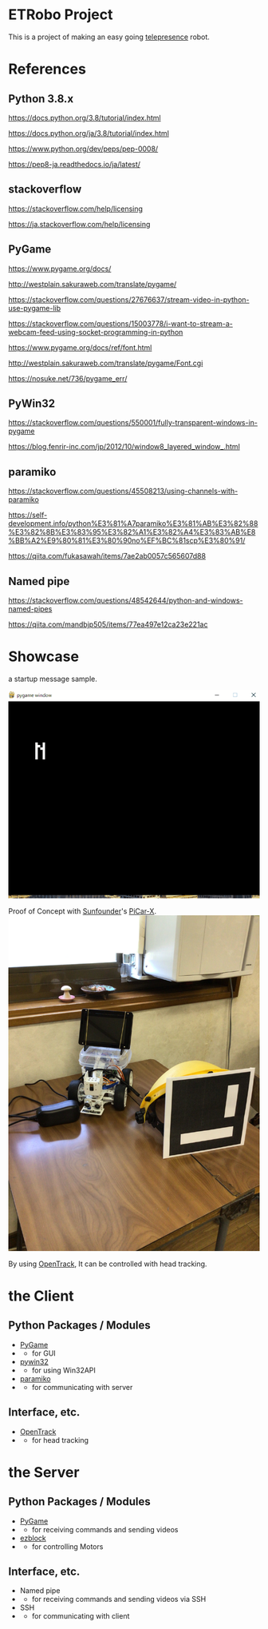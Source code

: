 # ETRobo Project
This is a project of making an easy going [telepresence](https://en.wikipedia.org/wiki/Telepresence) robot.

# References

## Python 3.8.x

https://docs.python.org/3.8/tutorial/index.html

https://docs.python.org/ja/3.8/tutorial/index.html

https://www.python.org/dev/peps/pep-0008/

https://pep8-ja.readthedocs.io/ja/latest/

## stackoverflow

https://stackoverflow.com/help/licensing

https://ja.stackoverflow.com/help/licensing

## PyGame

https://www.pygame.org/docs/

http://westplain.sakuraweb.com/translate/pygame/

https://stackoverflow.com/questions/27676637/stream-video-in-python-use-pygame-lib

https://stackoverflow.com/questions/15003778/i-want-to-stream-a-webcam-feed-using-socket-programming-in-python

https://www.pygame.org/docs/ref/font.html

http://westplain.sakuraweb.com/translate/pygame/Font.cgi

https://nosuke.net/736/pygame_err/

## PyWin32

https://stackoverflow.com/questions/550001/fully-transparent-windows-in-pygame

https://blog.fenrir-inc.com/jp/2012/10/window8_layered_window_.html

## paramiko

https://stackoverflow.com/questions/45508213/using-channels-with-paramiko

https://self-development.info/python%E3%81%A7paramiko%E3%81%AB%E3%82%88%E3%82%8B%E3%83%95%E3%82%A1%E3%82%A4%E3%83%AB%E8%BB%A2%E9%80%81%E3%80%90no%EF%BC%81scp%E3%80%91/

https://qiita.com/fukasawah/items/7ae2ab0057c565607d88

## Named pipe

https://stackoverflow.com/questions/48542644/python-and-windows-named-pipes

https://qiita.com/mandbjp505/items/77ea497e12ca23e221ac

# Showcase

a startup message sample.

![a startup message sample](https://raw.githubusercontent.com/neetandgeeks/easygoingtelepresencerobot/main/pictures/StartupMessageSample.gif)

Proof of Concept with [Sunfounder](https://github.com/sunfounder)'s [PiCar-X](https://www.sunfounder.com/products/picar-x).
![PoC](https://raw.githubusercontent.com/neetandgeeks/easygoingtelepresencerobot/main/pictures/ProofofConcept001.jpg)

By using [OpenTrack](https://github.com/opentrack/opentrack), It can be controlled with head tracking.

# the Client

## Python Packages / Modules

* [PyGame](https://www.pygame.org/docs/)
* * for GUI
* [pywin32](https://github.com/mhammond/pywin32)
* * for using Win32API
* [paramiko](https://www.paramiko.org/)
* * for communicating with server

## Interface, etc.

* [OpenTrack](https://github.com/opentrack/opentrack)
* * for head tracking

# the Server

## Python Packages / Modules

* [PyGame](https://www.pygame.org/docs/)
* * for receiving commands and sending videos
* [ezblock](https://github.com/sunfounder-ezblock/ezb-pi)
* * for controlling Motors

## Interface, etc.

* Named pipe
* * for receiving commands and sending videos via SSH
* SSH
* * for communicating with client
